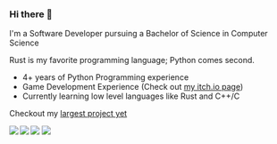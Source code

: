 ### Hi there 👋

I'm a Software Developer pursuing a Bachelor of Science in Computer Science

Rust is my favorite programming language; Python comes second.

- 4+ years of Python Programming experience
- Game Development Experience (Check out [my itch.io page](https://plasmaquartz.itch.io))
- Currently learning low level languages like Rust and C++/C

Checkout my [largest project yet](https://github.com/skynse/cephalopod) 


<img align="left" src="https://github-readme-stats.vercel.app/api?username=Skynse&show_icons=true&bg_color=353635&title_color=FFFFFF&text_color=FFFFFF&icon_color=FFFFFF"/>

<img align="left" src="https://github-readme-stats.vercel.app/api/top-langs/?username=Skynse&layout=compact&card_width=250&hide_border=true&bg_color=353635&title_color=FFFFFF&text_color=FFFFFF&icon_color=FFFFFF"/>

<a href="https://wakatime.com"><img src="https://wakatime.com/share/@Skynse/2f03f746-b56c-43d1-b380-32ec70052737.png" /></a>
![](https://komarev.com/ghpvc/?username=Skynse&color=ff69b4)
